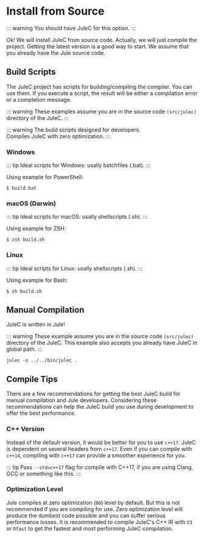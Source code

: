 # Install from Source

::: warning
You should have JuleC for this option.
:::

Ok! We will install JuleC from source code. Actually, we will just compile the project. Getting the latest version is a good way to start. We assume that you already have the Jule source code. 

## Build Scripts
The JuleC project has scripts for building/compiling the compiler. You can use them. If you execute a script, the result will be either a compilation error or a completion message.

::: warning
These examples assume you are in the source code `(src/julec)` directory of the JuleC.
:::

::: warning
The build scripts designed for developers. \
Compiles JuleC with zero optimization.
:::

### Windows
::: tip
Ideal scripts for Windows: usally batchfiles (.bat). 
:::

Using example for PowerShell:
```
$ build.bat
```

### macOS (Darwin)
::: tip
Ideal scripts for macOS: usally shellscripts (.sh).
:::

Using example for ZSH:
```
$ zsh build.sh
```

### Linux
::: tip
Ideal scripts for Linux: usally shellscripts (.sh). 
:::

Using example for Bash:
```
$ sh build.sh
```

## Manual Compilation
JuleC is written in Jule!

::: warning
These example assume you are in the source code `(src/julec)` directory of the JuleC.
This example also accepts you already have JuleC in global path. 
:::

```
julec -o ../../bin/julec .
```

## Compile Tips

There are a few recommendations for getting the best JuleC build for manual compilation and Jule developers.
Considering these recommendations can help the JuleC build you use during development to offer the best performance.

### C++ Version

Instead of the default version, it would be better for you to use ``c++17``.
JuleC is dependent on several headers from ``c++17``.
Even if you can compile with ``c++14``, compiling with ``c++17`` can provide a smoother experience for you.

::: tip
Pass ``--std=c++17`` flag for compile with C++17, if you are using Clang, GCC or something like this.
:::

### Optimization Level

Jule compiles at zero optimization (``O0``) level by default.
But this is not recommended if you are compiling for use.
Zero optimization level will produce the dumbest code possible and you can suffer serious performance losses.
It is recommended to compile JuleC's C++ IR with ``O3`` or ``Ofast`` to get the fastest and most performing JuleC compilation.
